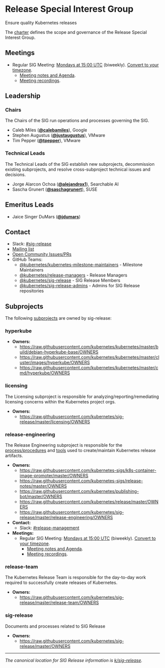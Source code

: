 <!---
This is an autogenerated file!

Please do not edit this file directly, but instead make changes to the
sigs.yaml file in the project root.

To understand how this file is generated, see https://git.k8s.io/community/generator/README.md
--->
# Release Special Interest Group

Ensure quality Kubernetes releases

The [charter](charter.md) defines the scope and governance of the Release Special Interest Group.

## Meetings
* Regular SIG Meeting: [Mondays at 15:00 UTC](https://zoom.us/j/327142148) (biweekly). [Convert to your timezone](http://www.thetimezoneconverter.com/?t=15:00&tz=UTC).
  * [Meeting notes and Agenda](https://bit.ly/k8s-sig-release-meeting).
  * [Meeting recordings](https://bit.ly/k8s-sig-release-videos).

## Leadership

### Chairs
The Chairs of the SIG run operations and processes governing the SIG.

* Caleb Miles (**[@calebamiles](https://github.com/calebamiles)**), Google
* Stephen Augustus (**[@justaugustus](https://github.com/justaugustus)**), VMware
* Tim Pepper (**[@tpepper](https://github.com/tpepper)**), VMware

### Technical Leads
The Technical Leads of the SIG establish new subprojects, decommission existing
subprojects, and resolve cross-subproject technical issues and decisions.

* Jorge Alarcon Ochoa (**[@alejandrox1](https://github.com/alejandrox1)**), Searchable AI
* Sascha Grunert (**[@saschagrunert](https://github.com/saschagrunert)**), SUSE

## Emeritus Leads

* Jaice Singer DuMars (**[@jdumars](https://github.com/jdumars)**)

## Contact
- Slack: [#sig-release](https://kubernetes.slack.com/messages/sig-release)
- [Mailing list](https://groups.google.com/forum/#!forum/kubernetes-sig-release)
- [Open Community Issues/PRs](https://github.com/kubernetes/community/labels/sig%2Frelease)
- GitHub Teams:
    - [@kubernetes/kubernetes-milestone-maintainers](https://github.com/orgs/kubernetes/teams/kubernetes-milestone-maintainers) - Milestone Maintainers
    - [@kubernetes/release-managers](https://github.com/orgs/kubernetes/teams/release-managers) - Release Managers
    - [@kubernetes/sig-release](https://github.com/orgs/kubernetes/teams/sig-release) - SIG Release Members
    - [@kubernetes/sig-release-admins](https://github.com/orgs/kubernetes/teams/sig-release-admins) - Admins for SIG Release repositories

## Subprojects

The following [subprojects][subproject-definition] are owned by sig-release:
### hyperkube
- **Owners:**
  - https://raw.githubusercontent.com/kubernetes/kubernetes/master/build/debian-hyperkube-base/OWNERS
  - https://raw.githubusercontent.com/kubernetes/kubernetes/master/cluster/images/hyperkube/OWNERS
  - https://raw.githubusercontent.com/kubernetes/kubernetes/master/cmd/hyperkube/OWNERS
### licensing
The Licensing subproject is responsible for analyzing/reporting/remediating licensing concerns within the Kubernetes project orgs.
- **Owners:**
  - https://raw.githubusercontent.com/kubernetes/sig-release/master/licensing/OWNERS
### release-engineering
The Release Engineering subproject is responsible for the [process/procedures](https://github.com/kubernetes/sig-release/tree/master/release-engineering) and [tools](https://github.com/kubernetes/release) used to create/maintain Kubernetes release artifacts.
- **Owners:**
  - https://raw.githubusercontent.com/kubernetes-sigs/k8s-container-image-promoter/master/OWNERS
  - https://raw.githubusercontent.com/kubernetes-sigs/release-notes/master/OWNERS
  - https://raw.githubusercontent.com/kubernetes/publishing-bot/master/OWNERS
  - https://raw.githubusercontent.com/kubernetes/release/master/OWNERS
  - https://raw.githubusercontent.com/kubernetes/sig-release/master/release-engineering/OWNERS
- **Contact:**
  - Slack: [#release-management](https://kubernetes.slack.com/messages/release-management)
- **Meetings:**
  - Regular SIG Meeting: [Mondays at 15:00 UTC](https://zoom.us/j/240812475) (biweekly). [Convert to your timezone](http://www.thetimezoneconverter.com/?t=15:00&tz=UTC).
    - [Meeting notes and Agenda](https://bit.ly/k8s-releng-meeting).
    - [Meeting recordings](https://bit.ly/k8s-sig-release-videos).
### release-team
The Kubernetes Release Team is responsible for the day-to-day work required to successfully create releases of Kubernetes.
- **Owners:**
  - https://raw.githubusercontent.com/kubernetes/sig-release/master/release-team/OWNERS
### sig-release
Documents and processes related to SIG Release
- **Owners:**
  - https://raw.githubusercontent.com/kubernetes/sig-release/master/OWNERS

[subproject-definition]: https://github.com/kubernetes/community/blob/master/governance.md#subprojects
<!-- BEGIN CUSTOM CONTENT -->
---

_The canonical location for SIG Release information is [k/sig-release](https://github.com/kubernetes/sig-release)._

<!-- END CUSTOM CONTENT -->
